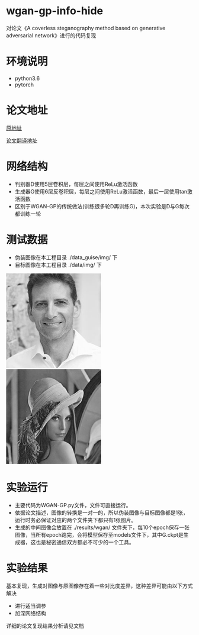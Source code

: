 # wgan-gp-info-hide
 对论文《A coverless steganography method based on generative adversarial network》进行的代码复现

# 环境说明
- python3.6
- pytorch

# 论文地址
[原地址](https://jivp-eurasipjournals.springeropen.com/articles/10.1186/s13640-020-00506-6#Ack1)

[论文翻译地址](https://blog.csdn.net/liu428hao/article/details/111900985)

# 网络结构
- 判别器D使用5层卷积层，每层之间使用ReLu激活函数
- 生成器G使用6层反卷积层，每层之间使用ReLu激活函数，最后一层使用tan激活函数
- 区别于WGAN-GP的传统做法(训练很多轮D再训练G)，本次实验是D与G每次都训练一轮

# 测试数据
+ 伪装图像在本工程目录 ./data_guise/img/ 下
+ 目标图像在本工程目录 ./data/img/ 下

![图像A](./data_guise/img/target_gray.jpg)
![图像B](./data/img/lena_gray.jpg)


# 实验运行
- 主要代码为WGAN-GP.py文件，文件可直接运行。
- 依据论文描述，图像的转换是一对一的，所以伪装图像与目标图像都是1张，运行时务必保证对应的两个文件夹下都只有1张图片。
- 生成的中间图像会放置在 ./results/wgan/ 文件夹下，每10个epoch保存一张图像，当所有epoch跑完，会将模型保存至models文件下，其中G.ckpt是生成器，这也是秘密通信双方都必不可少的一个工具。

# 实验结果
基本复现，生成对图像与原图像存在着一些对比度差异，这种差异可能由以下方式解决
- 进行适当调参
- 加深网络结构

详细的论文复现结果分析请见文档



